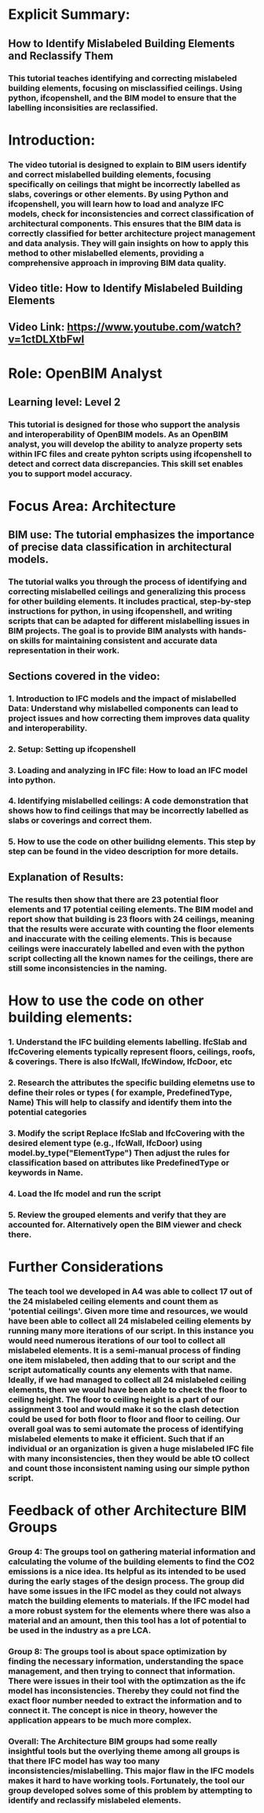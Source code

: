 # Explicit Summary: 

## How to Identify Mislabeled Building Elements and Reclassify Them
### This tutorial teaches identifying and correcting mislabeled building elements, focusing on misclassified ceilings. Using python, ifcopenshell, and the BIM model to ensure that the labelling inconsisities are reclassified. 

# Introduction:
### The video tutorial is designed to explain to BIM users identify and correct mislabelled building elements, focusing specifically on ceilings that might be incorrectly labelled as slabs, coverings or other elements. By using Python and ifcopenshell, you will learn how to load and analyze IFC models, check for inconsistencies and correct classification of architectural components. This ensures that the BIM data is correctly classified for better architecture project management and data analysis. They will gain insights on how to apply this method to other mislabelled elements, providing a comprehensive approach in improving BIM data quality. 

## Video title: How to Identify Mislabeled Building Elements
## Video Link: https://www.youtube.com/watch?v=1ctDLXtbFwI

# Role: OpenBIM Analyst
## Learning level: Level 2
### This tutorial is designed for those who support the analysis and interoperability of OpenBIM models. As an OpenBIM analyst, you will develop the ability to analyze property sets within IFC files and create pyhton scripts using ifcopenshell to detect and correct data discrepancies. This skill set enables you to support model accuracy.  

# Focus Area: Architecture
## BIM use: The tutorial emphasizes the importance of precise data classification in architectural models.
### The tutorial walks you through the process of identifying and correcting mislabelled ceilings and generalizing this process for other building elements. It includes practical, step-by-step instructions for python, in using ifcopenshell, and writing scripts that can be adapted for different mislabelling issues in BIM projects. The goal is to provide BIM analysts with hands-on skills for maintaining consistent and accurate data representation in their work.  

## Sections covered in the video:
### 1. Introduction to IFC models and the impact of mislabelled Data: Understand why mislabelled components can lead to project issues and how correcting them improves data quality and interoperability. 

### 2. Setup: Setting up ifcopenshell  

### 3. Loading  and analyzing in IFC file: How to load an IFC model into python.  

### 4. Identifying mislabelled ceilings: A code demonstration that shows how to find ceilings that may be incorrectly labelled as slabs or coverings and correct them. 

### 5. How to use the code on other builidng elements. This step by step can be found in the video description for more details. 

## Explanation of Results:
### The results then show that there are 23 potential floor elements and 17 potential ceiling elements. The BIM model and report show that building is 23 floors with 24 ceilings, meaning that the results were accurate with counting the floor elements and inaccurate with the ceiling elements. This is because ceilings were inaccurately labelled and even with the python script collecting all the known names for the ceilings, there are still some inconsistencies in the naming. 

# How to use the code on other building elements:
 ### 1.	Understand the IFC building elements labelling. IfcSlab and IfcCovering elements typically represent floors, ceilings, roofs, & coverings.	There is also IfcWall, IfcWindow, IfcDoor, etc 
  ### 2.	Research the attributes the specific building elemetns use to define their roles or types ( for example, PredefinedType, Name) 	This will help to classify and identify them into the potential categories 
  ### 3.	Modify the script	Replace IfcSlab and IfcCovering with the desired element type (e.g., IfcWall, IfcDoor) using model.by_type("ElementType")	Then adjust the rules for classification based on attributes like PredefinedType or keywords in Name.
  ### 4.	Load the Ifc model and run the script 
  ### 5.	Review the grouped elements and verify that they are accounted for. Alternatively open the BIM viewer and check there. 

# Further Considerations 
### The teach tool we developed in A4 was able to collect 17 out of the 24 mislabeled ceiling elements and count them as 'potential ceilings'. Given more time and resources, we would have been able to collect all 24 mislabeled ceiling elements by running many more iterations of our script. In this instance you would need numerous iterations of our tool to collect all mislabeled elements. It is a semi-manual process of finding one item mislabeled, then adding that to our script and the script automatically counts any elements with that name. Ideally, if we had managed to collect all 24 mislabeled ceiling elements, then we would have been able to check the floor to ceiling height. The floor to ceiling height is a part of our assignment 3 tool and would make it so the clash detection could be used for both floor to floor and floor to ceiling. Our overall goal was to semi automate the process of identifying mislabeled elements to make it efficient. Such that if an individual or an organization is given a huge mislabeled IFC file with many inconsistencies, then they would be able tO collect and count those inconsistent naming using our simple python script. 


# Feedback of other Architecture BIM Groups
### Group 4: The groups tool on gathering  material information and calculating the volume of the building elements to find the CO2 emissions is a nice idea. Its helpful as its intended to be used during the early stages of the design process. The group did have some issues in the IFC model as they could not always match the building elements to materials. If the IFC model had a more robust system for the elements where there was also a material and an amount, then this tool has a lot of potential to be used in the industry as a pre LCA. 

### Group 8: The groups tool is about space optimization by finding the necessary information, understanding the space management, and then trying to connect that information. There were issues in their tool with the optimzation as the ifc model has inconsistencies. Thereby they could not find the exact floor number needed to extract the information and to connect it. The concept is nice in theory, however the application appears to be much more complex. 

### Overall: The Architecture BIM groups had some really insightful tools but the overlying theme among all groups is that there IFC model has way too many inconsistencies/mislabelling. This major flaw in the IFC models makes it hard to have working tools. Fortunately, the tool our group developed solves some of this problem by attempting to identify and reclassify mislabeled elements. 

